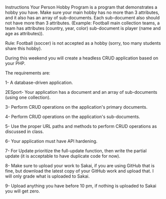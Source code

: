 Instructions
Your Person Hobby Program is a program that demonstrates a hobby you have. Make sure your main hobby has no more than 3 attributes, and it also has an array of sub-documents. Each sub-document also should not have more than 3 attributes. (Example: Football main collection teams, a team has attributes (country, year, color) sub-document is player (name and age as attributes)).

Rule: Football (soccer) is not accepted as a hobby (sorry, too many students share this hobby).

During this weekend you will create a headless CRUD application based on your PHP.

The requirements are:

1- A database-driven application.

2ESport- Your application has a document and an array of sub-documents (using one collection).

3- Perform CRUD operations on the application's primary documents.

4- Perform CRUD operations on the application's sub-documents.

5- Use the proper URL paths and methods to perform CRUD operations as discussed in class.

6- Your application must have API hardening.

7- For Update prioritize the full-update function, then write the partial update (it is acceptable to have duplicate code for now).

8- Make sure to upload your work to Sakai, if you are using GitHub that is fine, but download the latest copy of your GitHub work and upload that. I will only grade what is uploaded to Sakai.

9- Upload anything you have before 10 pm, if nothing is uploaded to Sakai you will get zero.